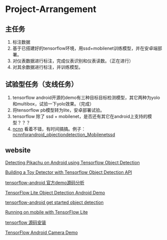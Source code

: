 # Project-Arrangement

## 主任务
1. 标注数据
2. 基于已搭建好的tensorflow环境，用ssd+mobilenet训练模型，并在安卓端部署。
3. 对仪表数据进行标注，完成仪表识别和仪表读数。（正在进行）
4. 对其余数据进行标注，并训练模型。

## 试验型任务（支线任务）
1. tensorflow android开源的demo有三种目标目标检测模型，其它两种为yolo和multibox，试验一下yolo效果。（完成）
2. 将tensorflow pb模型转为lite，安卓部署试验。
3. tensorflow 除了 ssd + mobilenet，是否还有其它在android上支持的模型？？？
4. [ncnn](https://github.com/Tencent/ncnn) 看着不错，有时间搞搞。例子：[ncnnforandroid_objectiondetection_Mobilenetssd](https://github.com/chehongshu/ncnnforandroid_objectiondetection_Mobilenetssd)

## website
[Detecting Pikachu on Android using Tensorflow Object Detection](https://towardsdatascience.com/detecting-pikachu-on-android-using-tensorflow-object-detection-15464c7a60cd)  
  
[Building a Toy Detector with Tensorflow Object Detection API](https://towardsdatascience.com/building-a-toy-detector-with-tensorflow-object-detection-api-63c0fdf2ac95)  
  
[tensorflow-android 官方demo源码分析](https://blog.csdn.net/u013510838/article/details/79827119)  
  
[TensorFlow Lite Object Detection Android Demo](https://github.com/tensorflow/examples/blob/master/lite/examples/object_detection/android/README.md)  
  
[tensorflow-android get started object detection](https://tensorflow.google.cn/lite/models/object_detection/overview)  
  
[Running on mobile with TensorFlow Lite](https://github.com/tensorflow/models/blob/master/research/object_detection/g3doc/running_on_mobile_tensorflowlite.md)  
  
[tensorflow 源码安装](https://www.tensorflow.org/install/source)  
  
[TensorFlow Android Camera Demo](https://github.com/tensorflow/tensorflow/tree/master/tensorflow/examples/android)
